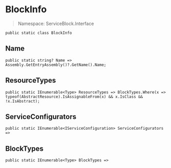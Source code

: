 BlockInfo
======
> Namespace: ServiceBlock.Interface




```
public static class BlockInfo
```




Name
------

```
public static string? Name => Assembly.GetEntryAssembly()?.GetName().Name;
```


ResourceTypes
------

```
public static IEnumerable<Type> ResourceTypes => BlockTypes.Where(x => typeof(AbstractResource).IsAssignableFrom(x) && x.IsClass && !x.IsAbstract);
```


ServiceConfigurators
------

```
public static IEnumerable<IServiceConfiguration> ServiceConfigurators =>
```


BlockTypes
------

```
public static IEnumerable<Type> BlockTypes =>
```




